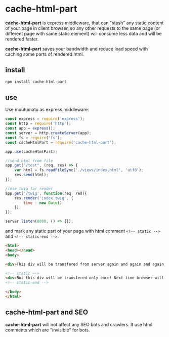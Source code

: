 # cache-html-part
**cache-html-part** is express middleware, that can "stash" any static content of your page in client browser, so any other requests to the same page (or different page with same static element) will consume less data and will be rendered faster.

**cache-html-part** saves your bandwidth and reduce load speed with caching some parts of rendered html.

## install
```javascript
npm install cache-html-part
```

## use
Use muutumatu as express middleware:
```javascript
const express = require('express');
const http = require('http');
const app = express();
const server = http.createServer(app);
const fs = require('fs');
const cacheHtmlPart = require('cache-html-part');

app.use(cacheHtmlPart);

//send html from file
app.get("/test", (req, res) => {
    var html = fs.readFileSync('./views/index.html', 'utf8');
    res.send(html);
});

//use twig for render
app.get('/twig', function(req, res){
    res.render('index.twig', {
        time : new Date()
    });
});

server.listen(8080, () => {});

```
and mark any static part of your page with html comment `<!-- static -->` and `<!-- static-end -->`:
```html
<html>
<head></head>
<body>

<div>This div will be transfered from server again and again and again... even if is still the same...</div>

<!-- static -->
<div>But this div will be transfered only once! Next time browser will render it by self.</div>
<!-- static-end -->

</body>
</html>
```

## cache-html-part and SEO
**cache-html-part** will not affect any SEO bots and crawlers. It use html comments which are "invisible" for bots.
